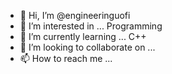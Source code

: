 - 👋 Hi, I’m @engineeringuofi
- 👀 I’m interested in ... Programming
- 🌱 I’m currently learning ... C++
- 💞️ I’m looking to collaborate on ...
- 📫 How to reach me ...

<!---
engineeringuofi/engineeringuofi is a ✨ special ✨ repository because its `README.md` (this file) appears on your GitHub profile.
You can click the Preview link to take a look at your changes.
--->
